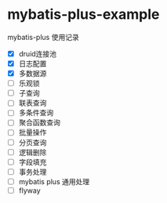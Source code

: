 # mybatis-plus-example
mybatis-plus 使用记录
- [x] druid连接池
- [x] 日志配置
- [x] 多数据源
- [ ] 乐观锁
- [ ] 子查询
- [ ] 联表查询
- [ ] 多条件查询
- [ ] 聚合函数查询
- [ ] 批量操作
- [ ] 分页查询
- [ ] 逻辑删除
- [ ] 字段填充
- [ ] 事务处理
- [ ] mybatis plus 通用处理
- [ ] flyway